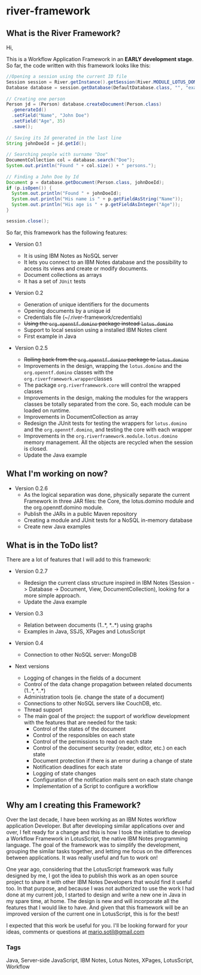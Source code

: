 # river-framework

## What is the River Framework?

Hi, 

This is a Workflow Application Framework in an **EARLY development stage**. So far, the code written with this framework looks like this:

```java
//Opening a session using the current ID file
Session session = River.getInstance().getSession(River.MODULE_LOTUS_DOMINO);
Database database = session.getDatabase(DefaultDatabase.class, "", "example.nsf");
    
// Creating one person
Person jd = (Person) database.createDocument(Person.class)
  .generateId()
  .setField("Name", "John Doe")
  .setField("Age", 35)
  .save();
    
// Saving its Id generated in the last line
String johnDoeId = jd.getId();
    
// Searching people with surname "Doe"				
DocumentCollection col = database.search("Doe");
System.out.println("Found " + col.size() + " persons.");
		
// Finding a John Doe by Id
Document p = database.getDocument(Person.class, johnDoeId);
if (p.isOpen()) {
  System.out.println("Found " + johnDoeId);
  System.out.println("His name is " + p.getFieldAsString("Name"));
  System.out.println("His age is " + p.getFieldAsInteger("Age"));
} 

session.close();
```

So far, this framework has the following features: 

- Version 0.1
  - It is using IBM Notes as NoSQL server
  - It lets you connect to an IBM Notes database and the possibility to access its views and create or modify documents.
  - Document collections as arrays
  - It has a set of `JUnit` tests

- Version 0.2
  - Generation of unique identifiers for the documents
  - Opening documents by a unique id
  - Credentials file (~/.river-framework/credentials)
  - ~~Using the `org.openntf.domino` package instead `lotus.domino`~~
  - Support to local session using a installed IBM Notes client 
  - First example in Java

- Version 0.2.5
  - ~~Rolling back from the `org.openntf.domino` package to `lotus.domino`~~
  - Improvements in the design, wrapping the `lotus.domino` and the `org.openntf.domino` classes with the `org.riverframework.wrapper`classes
  - The package `org.riverframework.core` will control the wrapped classes 
  - Improvements in the design, making the modules for the wrappers classes be totally separated from the core. So, each module can be loaded on runtime.
  - Improvements in DocumentCollection as array
  - Redesign the JUnit tests for testing the wrappers for `lotus.domino` and the `org.openntf.domino`, and testing the core with each wrapper
  - Improvements in the `org.riverframework.module.lotus.domino` memory management. All the objects are recycled when the session is closed.
  - Update the Java example

## What I'm working on now?

- Version 0.2.6
  - As the logical separation was done, physically separate the current Framework in three JAR files: the Core, the lotus.domino module and the org.openntf.domino module.
  - Publish the JARs in a public Maven repository
  - Creating a module and JUnit tests for a NoSQL in-memory database
  - Create new Java examples

## What is in the ToDo list?

There are a lot of features that I will add to this framework:

- Version 0.2.7
  - Redesign the current class structure inspired in IBM Notes (Session -> Database -> Document, View, DocumentCollection), looking for a more simple approach.
  - Update the Java example
  
- Version 0.3
  - Relation between documents (1..\*, \*..\*) using graphs
  - Examples in Java, SSJS, XPages and LotusScript
  
- Version 0.4
  - Connection to other NoSQL server: MongoDB
  
- Next versions
  - Logging of changes in the fields of a document
  - Control of the data change propagation between related documents (1..\*, \*..\*)
  - Administration tools (ie. change the state of a document)
  - Connections to other NoSQL servers like CouchDB, etc.
  - Thread support
  - The main goal of the project: the support of workflow development with the features that are needed for the task:
    - Control of the states of the document
    - Control of the responsibles on each state
    - Control of the permissions to read on each state
    - Control of the document security (reader, editor, etc.) on each state
    - Document protection if there is an error during a change of state
    - Notification deadlines for each state
    - Logging of state changes
    - Configuration of the notification mails sent on each state change
    - Implementation of a Script to configure a workflow
  

## Why am I creating this Framework?

Over the last decade, I have been working as an IBM Notes workflow application Developer. But after developing similar applications over and over, I felt ready for a change and this is how I took the initiative to develop a Workflow Framework in LotusScript, the native IBM Notes programming language. The goal of the framework was to simplify the development, grouping the similar tasks together, and letting me focus on the differences between applications. It was really useful and fun to work on!

One year ago, considering that the LotusScript framework was fully designed by me, I got the idea to publish this work as an open source project to share it with other IBM Notes Developers that would find it useful too. In that purpose, and because I was not authorized to use the work I had done at my current job, I started to design and write a new one in Java in my spare time, at home. The design is new and will incorporate all the features that I would like to have. And given that this framework will be an improved version of the current one in LotusScript, this is for the best!

I expected that this work be useful for you. I'll be looking forward for your ideas, comments or questions at mario.sotil@gmail.com


### Tags

Java, Server-side JavaScript, IBM Notes, Lotus Notes, XPages, LotusScript, Workflow




